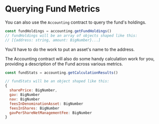 # Querying Fund Metrics

You can also use the `Accounting` contract to query the fund's holdings.

```javascript
const fundHoldings = accounting.getFundHoldings()
// fundHoldings will be an array of objects shaped like this:
// [{address: string, amount: BigNumber}...]
```

You'll have to do the work to put an asset's name to the address.

The Accounting contract will also do some handy calculation work for you, providing a description of the Fund across various metrics.

```javascript
const fundStats = accounting.getCalculationResults()

// fundStats will be an object shaped like this:
{     
  sharePrice: BigNumber,
  gav: BigNumber
  nav: BigNumber
  feesInDenominationAsset: BigNumber
  feesInShares: BigNumber
  gavPerShareNetManagementFee: BigNumber
}

```

